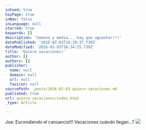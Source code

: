 ```yaml
---
inFeed: true
hasPage: true
inNav: false
inLanguage: null
starred: true
keywords: []
description: 'Semana y media... hay que aguantar!!!'
datePublished: '2016-02-03T16:39:37.738Z'
dateModified: '2016-02-03T16:34:25.739Z'
title: 'Quiero vacaciones!'
author: []
authors: []
publisher:
  name: null
  domain: null
  url: null
  favicon: null
sourcePath: _posts/2016-02-03-quiero-vacaciones.md
published: true
url: quiero-vacaciones/index.html
_type: Article

---
```

Joe: Escondiendo el cansancio!!! Vacaciones cuándo llegan...?
![](https://the-grid-user-content.s3-us-west-2.amazonaws.com/425c89c1-edb4-468e-8913-ba545cd5bc5a.jpg)